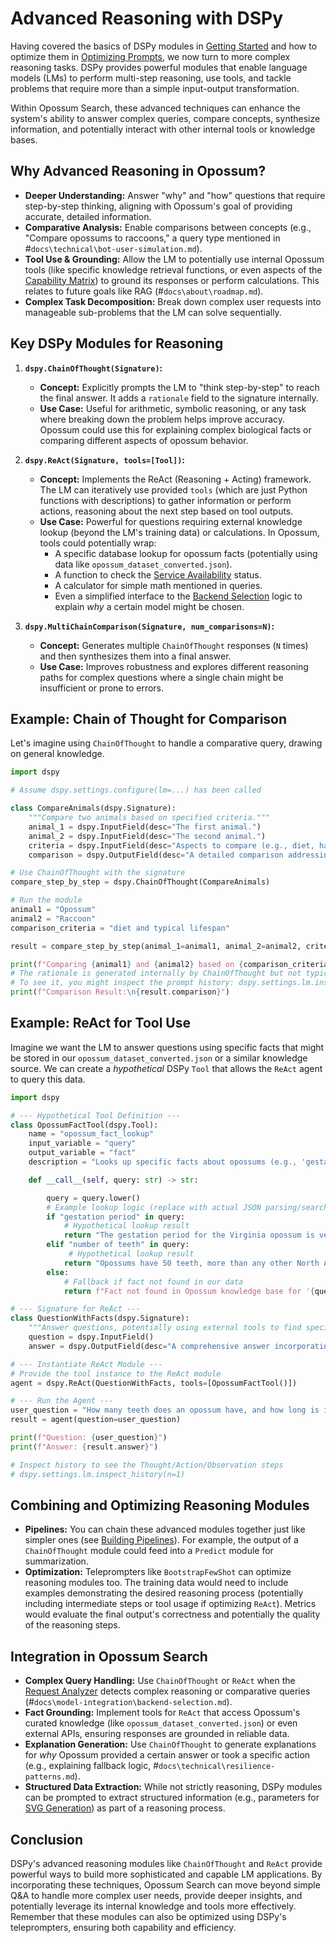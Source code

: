 # Advanced Reasoning with DSPy

Having covered the basics of DSPy modules in [Getting Started](getting-started.md) and how to optimize them in [Optimizing Prompts](optimizing-prompts.md), we now turn to more complex reasoning tasks. DSPy provides powerful modules that enable language models (LMs) to perform multi-step reasoning, use tools, and tackle problems that require more than a simple input-output transformation.

Within Opossum Search, these advanced techniques can enhance the system's ability to answer complex queries, compare concepts, synthesize information, and potentially interact with other internal tools or knowledge bases.

## Why Advanced Reasoning in Opossum?

-   **Deeper Understanding:** Answer "why" and "how" questions that require step-by-step thinking, aligning with Opossum's goal of providing accurate, detailed information.
-   **Comparative Analysis:** Enable comparisons between concepts (e.g., "Compare opossums to raccoons," a query type mentioned in #`docs\technical\bot-user-simulation.md`).
-   **Tool Use & Grounding:** Allow the LM to potentially use internal Opossum tools (like specific knowledge retrieval functions, or even aspects of the [Capability Matrix](c:\Users\beb\PycharmProjects\Opossum\docs\model-integration\capability-matrix.md)) to ground its responses or perform calculations. This relates to future goals like RAG (#`docs\about\roadmap.md`).
-   **Complex Task Decomposition:** Break down complex user requests into manageable sub-problems that the LM can solve sequentially.

## Key DSPy Modules for Reasoning

1.  **`dspy.ChainOfThought(Signature)`:**
    *   **Concept:** Explicitly prompts the LM to "think step-by-step" to reach the final answer. It adds a `rationale` field to the signature internally.
    *   **Use Case:** Useful for arithmetic, symbolic reasoning, or any task where breaking down the problem helps improve accuracy. Opossum could use this for explaining complex biological facts or comparing different aspects of opossum behavior.

2.  **`dspy.ReAct(Signature, tools=[Tool])`:**
    *   **Concept:** Implements the ReAct (Reasoning + Acting) framework. The LM can iteratively use provided `tools` (which are just Python functions with descriptions) to gather information or perform actions, reasoning about the next step based on tool outputs.
    *   **Use Case:** Powerful for questions requiring external knowledge lookup (beyond the LM's training data) or calculations. In Opossum, tools could potentially wrap:
        *   A specific database lookup for opossum facts (potentially using data like `opossum_dataset_converted.json`).
        *   A function to check the [Service Availability](c:\Users\beb\PycharmProjects\Opossum\docs\service-availability\context-and-scope.md) status.
        *   A calculator for simple math mentioned in queries.
        *   Even a simplified interface to the [Backend Selection](c:\Users\beb\PycharmProjects\Opossum\docs\model-integration\backend-selection.md) logic to explain *why* a certain model might be chosen.

3.  **`dspy.MultiChainComparison(Signature, num_comparisons=N)`:**
    *   **Concept:** Generates multiple `ChainOfThought` responses (`N` times) and then synthesizes them into a final answer.
    *   **Use Case:** Improves robustness and explores different reasoning paths for complex questions where a single chain might be insufficient or prone to errors.

## Example: Chain of Thought for Comparison

Let's imagine using `ChainOfThought` to handle a comparative query, drawing on general knowledge.

```python
import dspy

# Assume dspy.settings.configure(lm=...) has been called

class CompareAnimals(dspy.Signature):
    """Compare two animals based on specified criteria."""
    animal_1 = dspy.InputField(desc="The first animal.")
    animal_2 = dspy.InputField(desc="The second animal.")
    criteria = dspy.InputField(desc="Aspects to compare (e.g., diet, habitat, lifespan).")
    comparison = dspy.OutputField(desc="A detailed comparison addressing the criteria.")

# Use ChainOfThought with the signature
compare_step_by_step = dspy.ChainOfThought(CompareAnimals)

# Run the module
animal1 = "Opossum"
animal2 = "Raccoon"
comparison_criteria = "diet and typical lifespan"

result = compare_step_by_step(animal_1=animal1, animal_2=animal2, criteria=comparison_criteria)

print(f"Comparing {animal1} and {animal2} based on {comparison_criteria}:\n")
# The rationale is generated internally by ChainOfThought but not typically part of the final output field
# To see it, you might inspect the prompt history: dspy.settings.lm.inspect_history(n=1) 
print(f"Comparison Result:\n{result.comparison}") 
```

## Example: ReAct for Tool Use

Imagine we want the LM to answer questions using specific facts that might be stored in our `opossum_dataset_converted.json` or a similar knowledge source. We can create a *hypothetical* DSPy `Tool` that allows the `ReAct` agent to query this data.

```python
import dspy

# --- Hypothetical Tool Definition ---
class OpossumFactTool(dspy.Tool):
    name = "opossum_fact_lookup"
    input_variable = "query"
    output_variable = "fact"
    description = "Looks up specific facts about opossums (e.g., 'gestation period', 'number of teeth') from the Opossum knowledge base."

    def __call__(self, query: str) -> str:

        query = query.lower()
        # Example lookup logic (replace with actual JSON parsing/search)
        if "gestation period" in query:
            # Hypothetical lookup result
            return "The gestation period for the Virginia opossum is very short, typically 12-13 days." 
        elif "number of teeth" in query:
             # Hypothetical lookup result
            return "Opossums have 50 teeth, more than any other North American mammal."
        else:
            # Fallback if fact not found in our data
            return f"Fact not found in Opossum knowledge base for '{query}'." 

# --- Signature for ReAct ---
class QuestionWithFacts(dspy.Signature):
    """Answer questions, potentially using external tools to find specific facts."""
    question = dspy.InputField()
    answer = dspy.OutputField(desc="A comprehensive answer incorporating retrieved facts if necessary.")

# --- Instantiate ReAct Module ---
# Provide the tool instance to the ReAct module
agent = dspy.ReAct(QuestionWithFacts, tools=[OpossumFactTool()])

# --- Run the Agent ---
user_question = "How many teeth does an opossum have, and how long is its gestation period?"
result = agent(question=user_question)

print(f"Question: {user_question}")
print(f"Answer: {result.answer}")

# Inspect history to see the Thought/Action/Observation steps
# dspy.settings.lm.inspect_history(n=1) 
```


## Combining and Optimizing Reasoning Modules

-   **Pipelines:** You can chain these advanced modules together just like simpler ones (see [Building Pipelines](building-pipelines.md)). For example, the output of a `ChainOfThought` module could feed into a `Predict` module for summarization.
-   **Optimization:** Teleprompters like `BootstrapFewShot` can optimize reasoning modules too. The training data would need to include examples demonstrating the desired reasoning process (potentially including intermediate steps or tool usage if optimizing `ReAct`). Metrics would evaluate the final output's correctness and potentially the quality of the reasoning steps.

## Integration in Opossum Search

-   **Complex Query Handling:** Use `ChainOfThought` or `ReAct` when the [Request Analyzer](c:\Users\beb\PycharmProjects\Opossum\docs\model-integration\architecture.md) detects complex reasoning or comparative queries (#`docs\model-integration\backend-selection.md`).
-   **Fact Grounding:** Implement tools for `ReAct` that access Opossum's curated knowledge (like `opossum_dataset_converted.json`) or even external APIs, ensuring responses are grounded in reliable data.
-   **Explanation Generation:** Use `ChainOfThought` to generate explanations for *why* Opossum provided a certain answer or took a specific action (e.g., explaining fallback logic, #`docs\technical\resilience-patterns.md`).
-   **Structured Data Extraction:** While not strictly reasoning, DSPy modules can be prompted to extract structured information (e.g., parameters for [SVG Generation](c:\Users\beb\PycharmProjects\Opossum\docs\image-processing\svg-generation.md)) as part of a reasoning process.

## Conclusion

DSPy's advanced reasoning modules like `ChainOfThought` and `ReAct` provide powerful ways to build more sophisticated and capable LM applications. By incorporating these techniques, Opossum Search can move beyond simple Q&A to handle more complex user needs, provide deeper insights, and potentially leverage its internal knowledge and tools more effectively. Remember that these modules can also be optimized using DSPy's teleprompters, ensuring both capability and efficiency.
